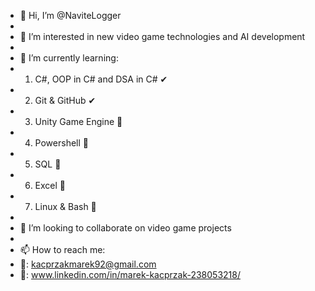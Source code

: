 - 👋 Hi, I’m @NaviteLogger
- 
- 👀 I’m interested in new video game technologies and AI development
- 
- 🌱 I’m currently learning:
- 1. C#, OOP in C# and DSA in C# ✔
- 2. Git & GitHub ✔
- 3. Unity Game Engine 🔎
- 4. Powershell 🔎
- 5. SQL 🔎
- 6. Excel 🔎
- 7. Linux & Bash 🔎
- 
- 💞️ I’m looking to collaborate on video game projects
- 
- 📫 How to reach me:
- 📩: kacprzakmarek92@gmail.com 
- 💬: www.linkedin.com/in/marek-kacprzak-238053218/



<!---
NaviteLogger/NaviteLogger is a ✨ special ✨ repository because its `README.md` (this file) appears on your GitHub profile.
You can click the Preview link to take a look at your changes.
--->
